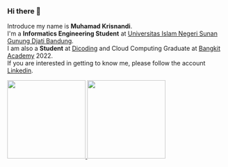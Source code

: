 ### Hi there 👋

Introduce my name is **Muhamad Krisnandi**.  
I'm a **Informatics Engineering Student** at [Universitas Islam Negeri Sunan Gunung Djati Bandung](https://uinsgd.ac.id/).  
I am also a **Student** at [Dicoding](https://www.dicoding.com/) and Cloud Computing Graduate at [Bangkit Academy](https://bangkit.academy) 2022.  
If you are interested in getting to know me, please follow the account [Linkedin](https://www.linkedin.com/in/muhamad-krisnandi-661519149/).

<p align="left">
<a href="https://github.com/m-krisnandi">
  <img height="180em" src="https://github-readme-stats-eight-theta.vercel.app/api?username=m-krisnandi&show_icons=true&theme=algolia&include_all_commits=true&count_private=true"/>
  <img height="180em" src="https://github-readme-stats-eight-theta.vercel.app/api/top-langs/?username=m-krisnandi&layout=compact&langs_count=8&theme=algolia"/>
</a>
</p>
<!--
**m-krisnandi/m-krisnandi** is a ✨ _special_ ✨ repository because its `README.md` (this file) appears on your GitHub profile.

Here are some ideas to get you started:

- 🔭 I’m currently working on ...
- 🌱 I’m currently learning ...
- 👯 I’m looking to collaborate on ...
- 🤔 I’m looking for help with ...
- 💬 Ask me about ...
- 📫 How to reach me: ...
- 😄 Pronouns: ...
- ⚡ Fun fact: ...
-->
